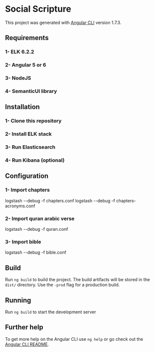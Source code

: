 # Social Scripture

This project was generated with [Angular CLI](https://github.com/angular/angular-cli) version 1.7.3.

## Requirements
### 1- ELK 6.2.2
### 2- Angular 5 or 6
### 3- NodeJS
### 4- SemanticUI library

## Installation

### 1- Clone this repository
### 2- Install ELK stack
### 3- Run Elasticsearch
### 4- Run Kibana (optional)

## Configuration

### 1- Import chapters
logstash --debug -f chapters.conf
logstash --debug -f chapters-acronyms.conf


### 2- Import quran arabic verse
logstash --debug -f quran.conf

### 3- Import bible
logstash --debug -f bible.conf

## Build

Run `ng build` to build the project. The build artifacts will be stored in the `dist/` directory. Use the `-prod` flag for a production build.

## Running
Run `ng build` to start the development server

## Further help

To get more help on the Angular CLI use `ng help` or go check out the [Angular CLI README](https://github.com/angular/angular-cli/blob/master/README.md).
